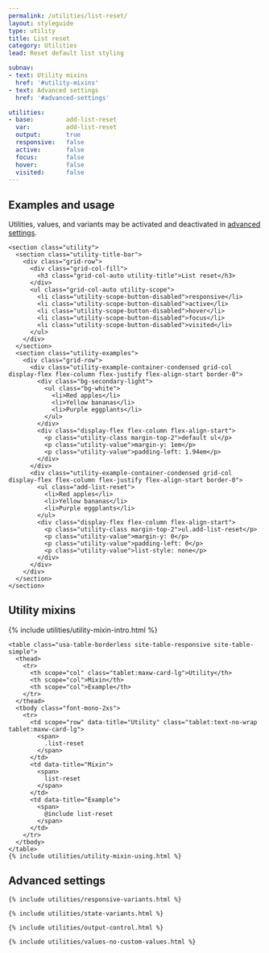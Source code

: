```yaml
---
permalink: /utilities/list-reset/
layout: styleguide
type: utility
title: List reset
category: Utilities
lead: Reset default list styling

subnav:
- text: Utility mixins
  href: '#utility-mixins'
- text: Advanced settings
  href: '#advanced-settings'

utilities:
- base:         add-list-reset
  var:          add-list-reset
  output:       true
  responsive:   false
  active:       false
  focus:        false
  hover:        false
  visited:      false
---
```


<div class="font-sans-4 weight-300">

  <section class="utilities-section">
    <div class="grid-row flex-align-center margin-bottom-2">
      <h2 class="grid-col-auto utilities-section-title">Examples and usage</h2>
      <p class="grid-col-fill utilities-section-helper">Utilities, values, and variants may be activated and deactivated in <a href="#advanced-settings" class="text-ink text-no-wrap">advanced settings</a>.</p>
    </div>

    <section class="utility">
      <section class="utility-title-bar">
        <div class="grid-row">
          <div class="grid-col-fill">
            <h3 class="grid-col-auto utility-title">List reset</h3>
          </div>
          <ul class="grid-col-auto utility-scope">
            <li class="utility-scope-button-disabled">responsive</li>
            <li class="utility-scope-button-disabled">active</li>
            <li class="utility-scope-button-disabled">hover</li>
            <li class="utility-scope-button-disabled">focus</li>
            <li class="utility-scope-button-disabled">visited</li>
          </ul>
        </div>
      </section>
      <section class="utility-examples">
        <div class="grid-row">
          <div class="utility-example-container-condensed grid-col display-flex flex-column flex-justify flex-align-start border-0">
            <div class="bg-secondary-light">
              <ul class="bg-white">
                <li>Red apples</li>
                <li>Yellow bananas</li>
                <li>Purple eggplants</li>
              </ul>
            </div>
            <div class="display-flex flex-column flex-align-start">
              <p class="utility-class margin-top-2">default ul</p>
              <p class="utility-value">margin-y: 1em</p>
              <p class="utility-value">padding-left: 1.94em</p>
            </div>
          </div>
          <div class="utility-example-container-condensed grid-col display-flex flex-column flex-justify flex-align-start border-0">
            <ul class="add-list-reset">
              <li>Red apples</li>
              <li>Yellow bananas</li>
              <li>Purple eggplants</li>
            </ul>
            <div class="display-flex flex-column flex-align-start">
              <p class="utility-class margin-top-2">ul.add-list-reset</p>
              <p class="utility-value">margin-y: 0</p>
              <p class="utility-value">padding-left: 0</p>
              <p class="utility-value">list-style: none</p>
            </div>
          </div>
        </div>
      </section>
    </section>
  </section>


  <section id="utility-mixins" class="padding-top-4">
    <h2 class="site-h2 margin-y-0">Utility mixins</h2>
    {% include utilities/utility-mixin-intro.html %}

    <table class="usa-table-borderless site-table-responsive site-table-simple">
      <thead>
        <tr>
          <th scope="col" class="tablet:maxw-card-lg">Utility</th>
          <th scope="col">Mixin</th>
          <th scope="col">Example</th>
        </tr>
      </thead>
      <tbody class="font-mono-2xs">
        <tr>
          <td scope="row" data-title="Utility" class="tablet:text-no-wrap tablet:maxw-card-lg">
            <span>
              .list-reset
            </span>
          </td>
          <td data-title="Mixin">
            <span>
              list-reset
            </span>
          </td>
          <td data-title="Example">
            <span>
              @include list-reset
            </span>
          </td>
        </tr>
      </tbody>
    </table>
    {% include utilities/utility-mixin-using.html %}
  </section>

  <section id="advanced-settings" class="padding-top-4">
  <h2 class="site-h2 margin-y-0">Advanced settings</h2>

    {% include utilities/responsive-variants.html %}

    {% include utilities/state-variants.html %}

    {% include utilities/output-control.html %}

    {% include utilities/values-no-custom-values.html %}
  </section>
